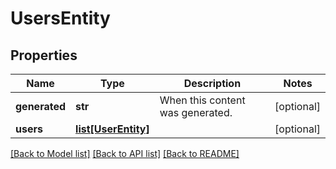 # UsersEntity

## Properties
Name | Type | Description | Notes
------------ | ------------- | ------------- | -------------
**generated** | **str** | When this content was generated. | [optional] 
**users** | [**list[UserEntity]**](UserEntity.md) |  | [optional] 

[[Back to Model list]](../README.md#documentation-for-models) [[Back to API list]](../README.md#documentation-for-api-endpoints) [[Back to README]](../README.md)



